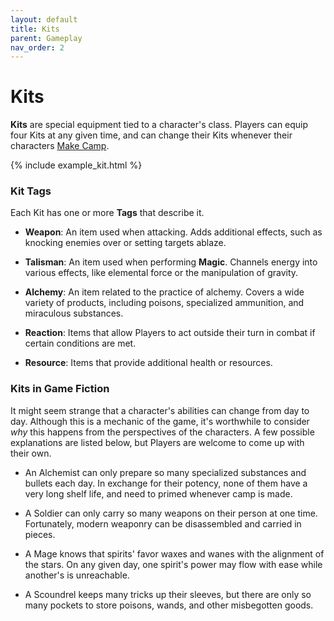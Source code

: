 ```yaml
---
layout: default
title: Kits
parent: Gameplay
nav_order: 2
---
```


# Kits

**Kits** are special equipment tied to a character's class. Players can equip four Kits at any given time, and can change their Kits whenever their characters [Make Camp](../adventuring/exploration/index.html#making-camp).

{% include example_kit.html %}

### Kit Tags

Each Kit has one or more **Tags** that describe it.

- **Weapon**: An item used when attacking. Adds additional effects, such as knocking enemies over or setting targets ablaze.

- **Talisman**: An item used when performing **<span style="color: {{ site.mage_color }}">Magic</span>**. Channels energy into various effects, like elemental force or the manipulation of gravity.

- **Alchemy**: An item related to the practice of alchemy. Covers a wide variety of products, including poisons, specialized ammunition, and miraculous substances.

- **Reaction**: Items that allow Players to act outside their turn in combat if certain conditions are met.

- **Resource**: Items that provide additional health or resources.

### Kits in Game Fiction

It might seem strange that a character's abilities can change from day to day. Although this is a mechanic of the game, it's worthwhile to consider _why_ this happens from the perspectives of the characters. A few possible explanations are listed below, but Players are welcome to come up with their own.

- An Alchemist can only prepare so many specialized substances and bullets each day. In exchange for their potency, none of them have a very long shelf life, and need to primed whenever camp is made.

- A Soldier can only carry so many weapons on their person at one time. Fortunately, modern weaponry can be disassembled and carried in pieces.

- A Mage knows that spirits' favor waxes and wanes with the alignment of the stars. On any given day, one spirit's power may flow with ease while another's is unreachable.

- A Scoundrel keeps many tricks up their sleeves, but there are only so many pockets to store poisons, wands, and other misbegotten goods.
